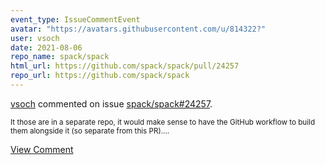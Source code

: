 ```yaml
---
event_type: IssueCommentEvent
avatar: "https://avatars.githubusercontent.com/u/814322?"
user: vsoch
date: 2021-08-06
repo_name: spack/spack
html_url: https://github.com/spack/spack/pull/24257
repo_url: https://github.com/spack/spack
---
```


<a href='https://github.com/vsoch' target='_blank'>vsoch</a> commented on issue <a href='https://github.com/spack/spack/pull/24257' target='_blank'>spack/spack#24257</a>.

<small>It those are in a separate repo, it would make sense to have the GitHub workflow to build them alongside it (so separate from this PR)....</small>

<a href='https://github.com/spack/spack/pull/24257' target='_blank'>View Comment</a>
